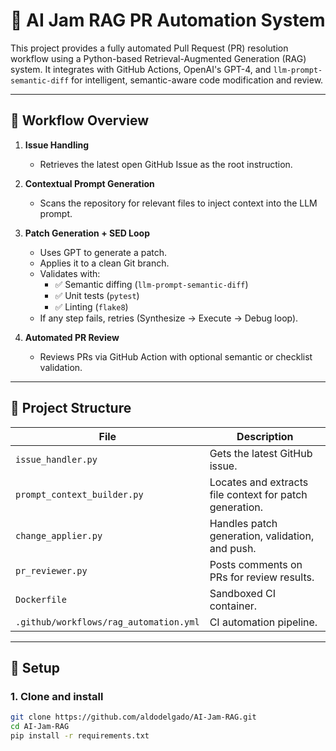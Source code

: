 # 🧠 AI Jam RAG PR Automation System

This project provides a fully automated Pull Request (PR) resolution workflow using a Python-based Retrieval-Augmented Generation (RAG) system. It integrates with GitHub Actions, OpenAI's GPT-4, and `llm-prompt-semantic-diff` for intelligent, semantic-aware code modification and review.

---

## 🔁 Workflow Overview

1. **Issue Handling**
   - Retrieves the latest open GitHub Issue as the root instruction.

2. **Contextual Prompt Generation**
   - Scans the repository for relevant files to inject context into the LLM prompt.

3. **Patch Generation + SED Loop**
   - Uses GPT to generate a patch.
   - Applies it to a clean Git branch.
   - Validates with:
     - ✅ Semantic diffing (`llm-prompt-semantic-diff`)
     - ✅ Unit tests (`pytest`)
     - ✅ Linting (`flake8`)
   - If any step fails, retries (Synthesize → Execute → Debug loop).

4. **Automated PR Review**
   - Reviews PRs via GitHub Action with optional semantic or checklist validation.

---

## 📁 Project Structure

| File | Description |
|------|-------------|
| `issue_handler.py` | Gets the latest GitHub issue. |
| `prompt_context_builder.py` | Locates and extracts file context for patch generation. |
| `change_applier.py` | Handles patch generation, validation, and push. |
| `pr_reviewer.py` | Posts comments on PRs for review results. |
| `Dockerfile` | Sandboxed CI container. |
| `.github/workflows/rag_automation.yml` | CI automation pipeline. |

---

## 🚀 Setup

### 1. Clone and install

```bash
git clone https://github.com/aldodelgado/AI-Jam-RAG.git
cd AI-Jam-RAG
pip install -r requirements.txt
